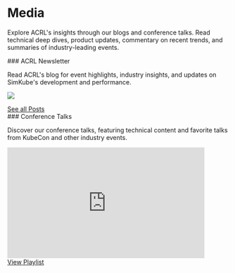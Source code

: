 # Media

Explore ACRL's insights through our blogs and conference talks.  Read technical deep dives, product updates, commentary
on recent trends, and summaries of industry-leading events.

<div class="flex twocols" markdown="1">

<div class="subsection" markdown="1">
### ACRL Newsletter

Read ACRL's blog for event highlights, industry insights, and updates on SimKube's development and performance.

<a href="https://blog.appliedcomputing.io/p/announcing-simkube-v10"><img src="/img/substack-simkube.jpg"></a>

<div class="buttons">
  <a class="external" href="https://blog.appliedcomputing.io">See all Posts</a>
  <a class="rss" href="http://127.0.0.1:8000/feed_rss_created.xml"></a>
</div>
</div>

<div class="subsection" markdown="1">
### Conference Talks

Discover our conference talks, featuring technical content and favorite talks from KubeCon and other industry events.

<iframe class="youtube" width="448" height="252" src="https://www.youtube.com/embed/DvNh4Isqjng?si=IoUxe7ecfR3J5w9t" title="YouTube video player" frameborder="0" allow="accelerometer; autoplay; clipboard-write; encrypted-media; gyroscope; picture-in-picture; web-share" referrerpolicy="strict-origin-when-cross-origin" allowfullscreen></iframe>

<div class="buttons">
  <a class="external" href="https://www.youtube.com/playlist?list=PLOgtqKaB5McBaIN-XMtvhWAkz0HnCmjDo">View Playlist</a>
</div>
</div>

</div>
